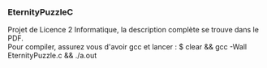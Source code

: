 ### EternityPuzzleC
Projet de Licence 2 Informatique, la description complète se trouve dans le PDF.  
Pour compiler, assurez vous d'avoir gcc et lancer : $ clear && gcc -Wall EternityPuzzle.c && ./a.out
